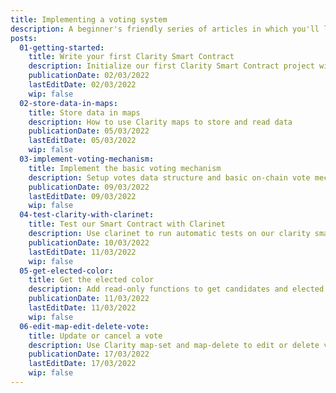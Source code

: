 ```yaml
---
title: Implementing a voting system
description: A beginner's friendly series of articles in which you'll learn to code a Clarity Smart Contract. The goal is to develop an *on-chain* voting system.
posts:
  01-getting-started:
    title: Write your first Clarity Smart Contract
    description: Initialize our first Clarity Smart Contract project with simple data and public functions
    publicationDate: 02/03/2022
    lastEditDate: 02/03/2022
    wip: false
  02-store-data-in-maps:
    title: Store data in maps
    description: How to use Clarity maps to store and read data
    publicationDate: 05/03/2022
    lastEditDate: 05/03/2022
    wip: false
  03-implement-voting-mechanism:
    title: Implement the basic voting mechanism
    description: Setup votes data structure and basic on-chain vote mechanism
    publicationDate: 09/03/2022
    lastEditDate: 09/03/2022
    wip: false
  04-test-clarity-with-clarinet:
    title: Test our Smart Contract with Clarinet
    description: Use clarinet to run automatic tests on our clarity smart contract
    publicationDate: 10/03/2022
    lastEditDate: 11/03/2022
    wip: false
  05-get-elected-color:
    title: Get the elected color
    description: Add read-only functions to get candidates and elected with map and fold
    publicationDate: 11/03/2022
    lastEditDate: 11/03/2022
    wip: false
  06-edit-map-edit-delete-vote:
    title: Update or cancel a vote
    description: Use Clarity map-set and map-delete to edit or delete vote. Optimize costs with clarinet
    publicationDate: 17/03/2022
    lastEditDate: 17/03/2022
    wip: false
---
```

